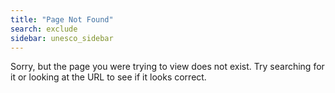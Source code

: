 ```yaml
---
title: "Page Not Found"
search: exclude
sidebar: unesco_sidebar
---  
```


Sorry, but the page you were trying to view does not exist. Try searching for it or looking at the URL to see if it looks correct.
